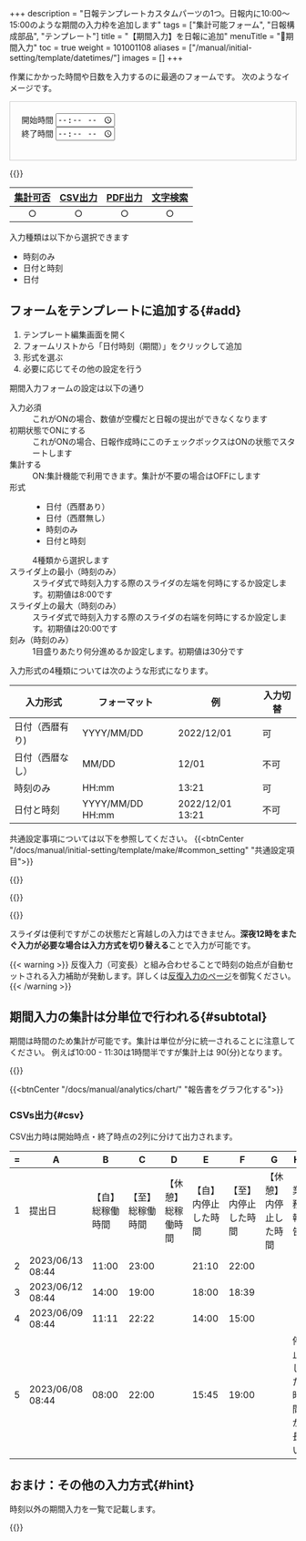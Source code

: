 +++
description = "日報テンプレートカスタムパーツの1つ。日報内に10:00〜15:00のような期間の入力枠を追加します"
tags = ["集計可能フォーム", "日報構成部品", "テンプレート"]
title = "【期間入力】を日報に追加"
menuTitle = "🧩期間入力"
toc = true
weight = 101001108
aliases = ["/manual/initial-setting/template/datetimes/"]
images = []
+++

作業にかかった時間や日数を入力するのに最適のフォームです。
次のようなイメージです。

<div class="container my-3" style="padding:20px;border:1px solid #ccc">
  <form>
    <div class="row">
      <div class="col">
        <div class="form-group">
          <label for="start-time">開始時間</label>
          <input type="time" class="form-control" id="start-time">
        </div>
      </div>
      <div class="col">
        <div class="form-group">
          <label for="end-time">終了時間</label>
          <input type="time" class="form-control" id="end-time">
        </div>
      </div>
    </div>
  </form>
</div>

{{<icatch filename="datetimes-icatch" msg="作業時間や期間 日付の計算も可能" title="期間入力フォーム" fontsize="30px" alice="ok">}}

|[集計可否](/docs/manual/analytics/)|[CSV出力](/docs/manual/analytics/csv/)|[PDF出力](/docs/manual/read-report/pdf/)|[文字検索](/docs/manual/read-report/list/)|
|:---:|:---:|:---:|:---:|
|○|○|○|○|

入力種類は以下から選択できます

- 時刻のみ
- 日付と時刻
- 日付

## フォームをテンプレートに追加する{#add}

1. テンプレート編集画面を開く
1. フォームリストから「日付時刻（期間）」をクリックして追加
1. 形式を選ぶ
1. 必要に応じてその他の設定を行う

期間入力フォームの設定は以下の通り

<dl class="basic">
  <dt>入力必須</dt>
  <dd>これがONの場合、数値が空欄だと日報の提出ができなくなります</dd>
  <dt>初期状態でONにする</dt>
  <dd>これがONの場合、日報作成時にこのチェックボックスはONの状態でスタートします</dd>
  
  <dt>集計する</dt>
  <dd>ON:集計機能で利用できます。集計が不要の場合はOFFにします</dd>

  <dt>形式</dt>
  <dd><ul><li>日付（西暦あり）</li><li>日付（西暦無し）</li><li>時刻のみ</li><li>日付と時刻</li></ul>4種類から選択します</dd>
  <dt>スライダ上の最小（時刻のみ）</dt>
  <dd>スライダ式で時刻入力する際のスライダの左端を何時にするか設定します。初期値は8:00です</dd>
  <dt>スライダ上の最大（時刻のみ）</dt>
  <dd>スライダ式で時刻入力する際のスライダの右端を何時にするか設定します。初期値は20:00です</dd>
  <dt>刻み（時刻のみ）</dt>
  <dd>1目盛りあたり何分進めるか設定します。初期値は30分です</dd>
</dl>


入力形式の4種類については次のような形式になります。

|入力形式|フォーマット|例|入力切替|
|---|---|---|---|
|日付（西暦有り)|YYYY/MM/DD|2022/12/01|可|
|日付（西暦なし）|MM/DD|12/01|不可|
|時刻のみ|HH:mm|13:21|可|
|日付と時刻|YYYY/MM/DD HH:mm|2022/12/01 13:21|不可|

共通設定事項については以下を参照してください。
{{<btnCenter "/docs/manual/initial-setting/template/make/#common_setting" "共通設定項目">}}

{{<appscreen filename="template-edit-datetimes" title="期間入力フォームのみで構成されたテンプレートの例">}}

{{<nextArrow>}}

{{<appscreen filename="datetimes-preview" title="期間入力の入力イメージ。時刻の場合はスライダーを使った入力方式も可能">}}

スライダは便利ですがこの状態だと宵越しの入力はできません。**深夜12時をまたぐ入力が必要な場合は入力方式を切り替える**ことで入力が可能です。

{{< warning >}}
反復入力（可変長）と組み合わせることで時刻の始点が自動セットされる入力補助が発動します。詳しくは[反復入力のページ](/docs/manual/initial-setting/template/array/)を御覧ください。
{{< /warning >}}

## 期間入力の集計は分単位で行われる{#subtotal}

期間は時間のため集計が可能です。集計は単位が分に統一されることに注意してください。
例えば10:00 - 11:30は1時間半ですが集計上は 90(分)となります。

{{<appscreen filename="charts" title="期間のデータ（単位：分）を使って積み上げたて棒グラフを作成した例。他にも折れ線や円グラフなど自由に作成できます">}}

{{<btnCenter "/docs/manual/analytics/chart/" "報告書をグラフ化する">}}

### CSVs出力{#csv}

CSV出力時は開始時点・終了時点の2列に分けて出力されます。

<div class="excelTable">

|=|A|B|C|D|E|F|G|H|
|---|---|---|---|---|---|---|---|---|
1|提出日|【自】総稼働時間|【至】総稼働時間|【休憩】総稼働時間|【自】内停止した時間|【至】内停止した時間|【休憩】内停止した時間|業務報告
2|2023/06/13 08:44|11:00|23:00||21:10|22:00||
3|2023/06/12 08:44|14:00|19:00||18:00|18:39||
4|2023/06/09 08:44|11:11|22:22||14:00|15:00||
5|2023/06/08 08:44|08:00|22:00||15:45|19:00||停止した時間が長い

</div>

## おまけ：その他の入力方式{#hint}

時刻以外の期間入力を一覧で記載します。

{{<appscreen filename="input" title="報告書に期間入力を追加した例。いくつかのパタンーンがある">}}
